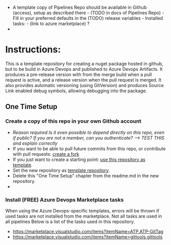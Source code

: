 
- A template copy of Pipelines Repo should be available in Github (access), setup as described there
  	  	- (TODO in docs of Pipelines Repo) - Fill in your preferred defaults in the (TODO) release variables
			- Installed tasks: 
			- (link to azure marketplace) ?
- 


# Instructions: 
This is a template repository for creating a nuget package hosted in github, but to be build in Azure Devops and published to Azure Devops Artifacts. 
It produces a pre-release version with from the merge build when a pull request is active, and a release version when the pull request is merged. 
It also provides automatic versioning (using GitVersion) and produces Source Link enabled debug symbols, allowing debugging into the package. 

## One Time Setup

### Create a copy of this repo in your own Github account
- _Reason required Is it even possible to depend directly on this repo, even if public? If you are not a member, can you authenticate? --> TEST THIS and explain correctly_
- If you want to be able to pull future commits from this repo, or contribute with pull requests: [create a fork](https://docs.github.com/en/get-started/quickstart/fork-a-repo)
- If you just want to create a starting point: [use this repository as template](https://docs.github.com/en/github/creating-cloning-and-archiving-repositories/creating-a-repository-on-github/creating-a-repository-from-a-template).
- Set the new repository as [template repository](https://docs.github.com/en/github/creating-cloning-and-archiving-repositories/creating-a-repository-on-github/creating-a-template-repository).
- Delete this "One Time Setup" chapter from the readme.md in the new repository. 
- 
### Install (FREE) Azure Devops Marketplace tasks
When using the Azure Devops-specific templates, errors will be thrown if used tasks are not installed from the marketplace. Not all tasks are used in all pipelines
Below is a list of the tasks used in this repository. 

- https://marketplace.visualstudio.com/items?itemName=ATP.ATP-GitTag
- https://marketplace.visualstudio.com/items?itemName=gittools.gittools
